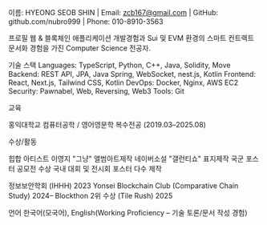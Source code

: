 
이름: HYEONG SEOB SHIN | Email: zcb167@gmail.com | GitHub: github.com/nubro999 | Phone: 010-8910-3563

프로필
웹 & 블록체인 애플리케이션 개발경험과 Sui 및 EVM 환경의 스마트 컨트랙트 문서화 경험을 가진 Computer Science 전공자.

기술 스택
Languages: TypeScript, Python, C++, Java, Solidity, Move
Backend: REST API, JPA, Java Spring, WebSocket, nest.js, Kotlin
Frontend: React, Next.js, Tailwind CSS, Kotlin
DevOps: Docker, Nginx, AWS EC2
Security: Pawnabel, Web, Reversing, Web3
Tools: Git

교육

홍익대학교 컴퓨터공학 / 영어영문학 복수전공 (2019.03–2025.08)

수상/활동

힙합 아티스트 이영지 "그냥" 앨범아트제작
네이버소설 "갤런티쇼" 표지제작
국군 포스터 공모전 수상
국내 대회 및 전시회 포스터 다수 제작

정보보안학회 (IHHH) 2023
Yonsei Blockchain Club (Comparative Chain Study) 2024–
Blockthon 2위 수상 (Tile Rush) 2025

언어
한국어(모국어),
English(Working Proficiency – 기술 토론/문서 작성 경험)

